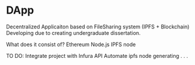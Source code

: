 # DApp
Decentralized Applicaiton based on FileSharing system (IPFS + Blockchain)
Developing due to creating undergraduate dissertation.

What does it consist of?
Ethereum
Node.js
IPFS node


TO DO:
Integrate project with Infura API
Automate ipfs node generating 
. 
.
.
